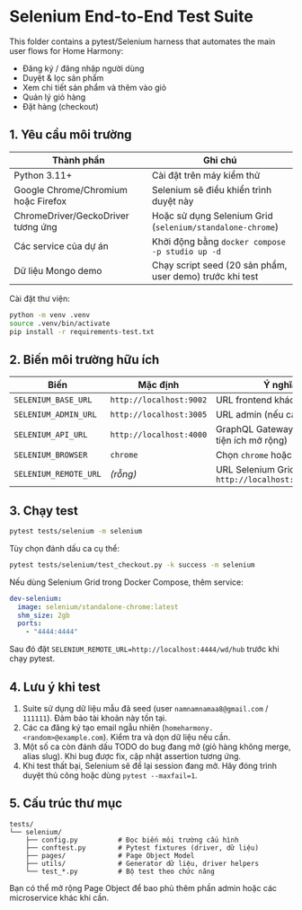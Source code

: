 # Selenium End-to-End Test Suite

This folder contains a pytest/Selenium harness that automates the main user flows for Home Harmony:

- Đăng ký / đăng nhập người dùng
- Duyệt & lọc sản phẩm
- Xem chi tiết sản phẩm và thêm vào giỏ
- Quản lý giỏ hàng
- Đặt hàng (checkout)

## 1. Yêu cầu môi trường

| Thành phần | Ghi chú |
| --- | --- |
| Python 3.11+ | Cài đặt trên máy kiểm thử |
| Google Chrome/Chromium hoặc Firefox | Selenium sẽ điều khiển trình duyệt này |
| ChromeDriver/GeckoDriver tương ứng | Hoặc sử dụng Selenium Grid (`selenium/standalone-chrome`) |
| Các service của dự án | Khởi động bằng `docker compose -p studio up -d` |
| Dữ liệu Mongo demo | Chạy script seed (20 sản phẩm, user demo) trước khi test |

Cài đặt thư viện:

```bash
python -m venv .venv
source .venv/bin/activate
pip install -r requirements-test.txt
```

## 2. Biến môi trường hữu ích

| Biến | Mặc định | Ý nghĩa |
| --- | --- | --- |
| `SELENIUM_BASE_URL` | `http://localhost:9002` | URL frontend khách hàng |
| `SELENIUM_ADMIN_URL` | `http://localhost:3005` | URL admin (nếu cần) |
| `SELENIUM_API_URL` | `http://localhost:4000` | GraphQL Gateway (dùng cho tiện ích mở rộng) |
| `SELENIUM_BROWSER` | `chrome` | Chọn `chrome` hoặc `firefox` |
| `SELENIUM_REMOTE_URL` | *(rỗng)* | URL Selenium Grid, ví dụ `http://localhost:4444/wd/hub` |

## 3. Chạy test

```bash
pytest tests/selenium -m selenium
```

Tùy chọn đánh dấu ca cụ thể:

```bash
pytest tests/selenium/test_checkout.py -k success -m selenium
```

Nếu dùng Selenium Grid trong Docker Compose, thêm service:

```yaml
dev-selenium:
  image: selenium/standalone-chrome:latest
  shm_size: 2gb
  ports:
    - "4444:4444"
```

Sau đó đặt `SELENIUM_REMOTE_URL=http://localhost:4444/wd/hub` trước khi chạy pytest.

## 4. Lưu ý khi test

1. Suite sử dụng dữ liệu mẫu đã seed (user `namnamnamaa8@gmail.com` / `111111`). Đảm bảo tài khoản này tồn tại.
2. Các ca đăng ký tạo email ngẫu nhiên (`homeharmony.<random>@example.com`). Kiểm tra và dọn dữ liệu nếu cần.
3. Một số ca còn đánh dấu TODO do bug đang mở (giỏ hàng không merge, alias slug). Khi bug được fix, cập nhật assertion tương ứng.
4. Khi test thất bại, Selenium sẽ để lại session đang mở. Hãy đóng trình duyệt thủ công hoặc dùng `pytest --maxfail=1`.

## 5. Cấu trúc thư mục

```
tests/
└── selenium/
    ├── config.py          # Đọc biến môi trường cấu hình
    ├── conftest.py        # Pytest fixtures (driver, dữ liệu)
    ├── pages/             # Page Object Model
    ├── utils/             # Generator dữ liệu, driver helpers
    └── test_*.py          # Bộ test theo chức năng
```

Bạn có thể mở rộng Page Object để bao phủ thêm phần admin hoặc các microservice khác khi cần.
